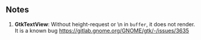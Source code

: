 ## Notes

1. **GtkTextView**: Without height-request or \n in `buffer`, it does not render. It is a known bug https://gitlab.gnome.org/GNOME/gtk/-/issues/3635 